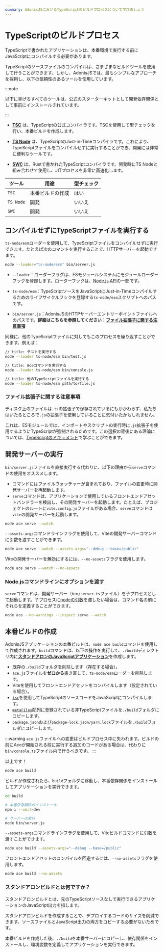 ```yaml
---
summary: AdonisJSにおけるTypeScriptのビルドプロセスについて学びましょう
---
```


# TypeScriptのビルドプロセス

TypeScriptで書かれたアプリケーションは、本番環境で実行する前にJavaScriptにコンパイルする必要があります。

TypeScriptのソースファイルのコンパイルは、さまざまなビルドツールを使用して行うことができます。しかし、AdonisJSでは、最もシンプルなアプローチを採用し、以下の信頼性のあるツールを使用しています。


:::note

以下に挙げるすべてのツールは、公式のスターターキットとして開発依存関係として事前にインストールされています。


:::


- **[TSC](https://www.typescriptlang.org/docs/handbook/compiler-options.html)** は、TypeScriptの公式コンパイラです。TSCを使用して型チェックを行い、本番ビルドを作成します。

- **[TS Node](https://typestrong.org/ts-node/)** は、TypeScriptのJust-in-Timeコンパイラです。これにより、TypeScriptファイルをコンパイルせずに実行することができ、開発には非常に便利なツールです。

- **[SWC](https://swc.rs/)** は、Rustで書かれたTypeScriptコンパイラです。開発時にTS Nodeと組み合わせて使用し、JITプロセスを非常に高速化します。

| ツール      | 用途                  | 型チェック |
|-----------|---------------------------|---------------|
| `TSC`     | 本番ビルドの作成 | はい           |
| `TS Node` | 開発               | いいえ            |
| `SWC`     | 開発               | いいえ            |

## コンパイルせずにTypeScriptファイルを実行する

`ts-node/esm`ローダーを使用して、TypeScriptファイルをコンパイルせずに実行できます。たとえば次のコマンドを実行することで、HTTPサーバーを起動できます。

```sh
node --loader="ts-node/esm" bin/server.js
```

- `--loader`：ローダーフラグは、ESモジュールシステムにモジュールローダーフックを登録します。ローダーフックは、[Node.js API](https://nodejs.org/dist/latest-v21.x/docs/api/esm.html#loaders)の一部です。

- `ts-node/esm`：TypeScriptソースをJavaScriptにJust-in-Timeコンパイルするためのライフサイクルフックを登録する`ts-node/esm`スクリプトへのパスです。

- `bin/server.js`：AdonisJSのHTTPサーバーエントリーポイントファイルへのパスです。**詳細はこちらを参照してください：[ファイル拡張子に関する注意事項](#a-note-on-file-extensions)**

同様に、他のTypeScriptファイルに対してもこのプロセスを繰り返すことができます。例えば：

```sh
// title: テストを実行する
node --loader ts-node/esm bin/test.js
```


```sh
// title: Aceコマンドを実行する
node --loader ts-node/esm bin/console.js
```

```sh
// title: 他のTypeScriptファイルを実行する
node --loader ts-node/esm path/to/file.js
```

### ファイル拡張子に関する注意事項

ディスク上のファイルは`.ts`の拡張子で保存されているにもかかわらず、私たちはいたるところで`.js`の拡張子を使用していることに気付いたかもしれません。

これは、ESモジュールでは、インポートやスクリプトの実行時に`.js`拡張子を使用するようにTypeScriptが強制されるためです。この選択の背後にある理論については、[TypeScriptのドキュメント](https://www.typescriptlang.org/docs/handbook/modules/theory.html#typescript-imitates-the-hosts-module-resolution-but-with-types)で学ぶことができます。

## 開発サーバーの実行
`bin/server.js`ファイルを直接実行する代わりに、以下の理由から`serve`コマンドの使用をオススメします。

- コマンドにはファイルウォッチャーが含まれており、ファイルの変更時に開発サーバーを再起動します。
- `serve`コマンドは、アプリケーションで使用しているフロントエンドアセットバンドラーを検出し、その開発サーバーを起動します。たとえば、プロジェクトのルートに`vite.config.js`ファイルがある場合、`serve`コマンドは`vite`の開発サーバーを起動します。

```sh
node ace serve --watch
```

`--assets-args`コマンドラインフラグを使用して、Viteの開発サーバーコマンドに引数を渡すことができます。

```sh
node ace serve --watch --assets-args="--debug --base=/public"
```

Viteの開発サーバーを無効にするには、`--no-assets`フラグを使用します。

```sh
node ace serve --watch --no-assets
```

### Node.jsコマンドラインにオプションを渡す
`serve`コマンドは、開発サーバー（`bin/server.ts`ファイル）を子プロセスとして起動します。子プロセスに[nodeの引数](https://nodejs.org/api/cli.html#options)を渡したい場合は、コマンド名の前にそれらを定義することができます。

```sh
node ace --no-warnings --inspect serve --watch
```

## 本番ビルドの作成

AdonisJSアプリケーションの本番ビルドは、`node ace build`コマンドを使用して作成されます。`build`コマンドは、以下の操作を実行して、`./build`ディレクトリ内に[**スタンドアロンのJavaScriptアプリケーション**](#what-is-a-standalone-build)を作成します。

- 既存の`./build`フォルダを削除します（存在する場合）。
- `ace.js`ファイルを**ゼロから**書き直して、`ts-node/esm`ローダーを削除します。
- Viteを使用してフロントエンドアセットをコンパイルします（設定されている場合）。
- [`tsc`](https://www.typescriptlang.org/docs/handbook/compiler-options.html)を使用してTypeScriptのソースコードをJavaScriptにコンパイルします。
- [`metaFiles`](../concepts/adonisrc_file.md#metafiles)配列に登録されている非TypeScriptファイルを`./build`フォルダにコピーします。
- `package.json`および`package-lock.json/yarn.lock`ファイルを`./build`フォルダにコピーします。

:::warning
`ace.js`ファイルへの変更はビルドプロセス中に失われます。ビルドの前にAceが開始される前に実行する追加のコードがある場合は、代わりに`bin/console.ts`ファイル内で行うべきです。
:::

以上です！

```sh
node ace build
```

ビルドが作成されたら、`build`フォルダに移動し、本番依存関係をインストールしてアプリケーションを実行できます。

```sh
cd build

# 本番依存関係のインストール
npm i --omit=dev

# サーバーの実行
node bin/server.js
```

`--assets-args`コマンドラインフラグを使用して、Viteビルドコマンドに引数を渡すことができます。

```sh
node ace build --assets-args="--debug --base=/public"
```

フロントエンドアセットのコンパイルを回避するには、`--no-assets`フラグを使用します。

```sh
node ace build --no-assets
```

### スタンドアロンビルドとは何ですか？

スタンドアロンビルドとは、元のTypeScriptソースなしで実行できるアプリケーションのJavaScript出力を指します。

スタンドアロンビルドを作成することで、デプロイするコードのサイズを削減できます。ソースファイルとJavaScript出力の両方をコピーする必要がないためです。

本番ビルドを作成した後、`./build`を本番サーバーにコピーし、依存関係をインストールし、環境変数を定義してアプリケーションを実行できます。
